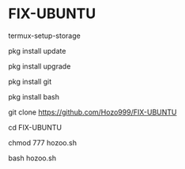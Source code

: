 # FIX-UBUNTU
termux-setup-storage 

pkg install update

pkg install upgrade

pkg install git 

pkg install bash

git clone https://github.com/Hozo999/FIX-UBUNTU

cd FIX-UBUNTU

chmod 777 hozoo.sh

bash hozoo.sh
